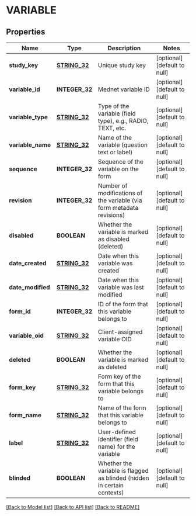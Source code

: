 # VARIABLE

## Properties
Name | Type | Description | Notes
------------ | ------------- | ------------- | -------------
**study_key** | [**STRING_32**](STRING_32.md) | Unique study key | [optional] [default to null]
**variable_id** | **INTEGER_32** | Mednet variable ID | [optional] [default to null]
**variable_type** | [**STRING_32**](STRING_32.md) | Type of the variable (field type), e.g., RADIO, TEXT, etc. | [optional] [default to null]
**variable_name** | [**STRING_32**](STRING_32.md) | Name of the variable (question text or label) | [optional] [default to null]
**sequence** | **INTEGER_32** | Sequence of the variable on the form | [optional] [default to null]
**revision** | **INTEGER_32** | Number of modifications of the variable (via form metadata revisions) | [optional] [default to null]
**disabled** | **BOOLEAN** | Whether the variable is marked as disabled (deleted) | [optional] [default to null]
**date_created** | [**STRING_32**](STRING_32.md) | Date when this variable was created | [optional] [default to null]
**date_modified** | [**STRING_32**](STRING_32.md) | Date when this variable was last modified | [optional] [default to null]
**form_id** | **INTEGER_32** | ID of the form that this variable belongs to | [optional] [default to null]
**variable_oid** | [**STRING_32**](STRING_32.md) | Client-assigned variable OID | [optional] [default to null]
**deleted** | **BOOLEAN** | Whether the variable is marked as deleted | [optional] [default to null]
**form_key** | [**STRING_32**](STRING_32.md) | Form key of the form that this variable belongs to | [optional] [default to null]
**form_name** | [**STRING_32**](STRING_32.md) | Name of the form that this variable belongs to | [optional] [default to null]
**label** | [**STRING_32**](STRING_32.md) | User-defined identifier (field name) for the variable | [optional] [default to null]
**blinded** | **BOOLEAN** | Whether the variable is flagged as blinded (hidden in certain contexts) | [optional] [default to null]

[[Back to Model list]](../README.md#documentation-for-models) [[Back to API list]](../README.md#documentation-for-api-endpoints) [[Back to README]](../README.md)


